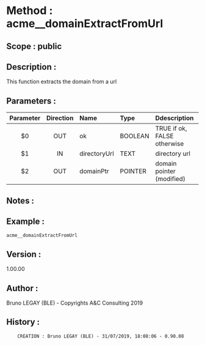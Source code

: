 ﻿# **Method :** acme__domainExtractFromUrl## **Scope :** public## **Description :** This function extracts the domain from a url## **Parameters :** | Parameter | Direction | Name | Type | Ddescription | |:----:|:----:|:----|:----|:----| | $0 | OUT | ok | BOOLEAN | TRUE if ok, FALSE otherwise | | $1 | IN | directoryUrl | TEXT | directory url | | $2 | OUT | domainPtr | POINTER | domain pointer (modified) | ## **Notes :** ## **Example :** ```acme__domainExtractFromUrl```## **Version :** 1.00.00## **Author :** Bruno LEGAY (BLE) - Copyrights A&C Consulting 2019## **History :**          CREATION : Bruno LEGAY (BLE) - 31/07/2019, 18:08:06 - 0.90.08